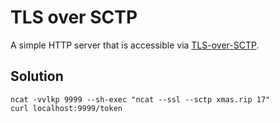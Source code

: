 # TLS over SCTP

A simple HTTP server that is accessible via [TLS-over-SCTP](https://tools.ietf.org/html/rfc3436).

## Solution

```
ncat -vvlkp 9999 --sh-exec "ncat --ssl --sctp xmas.rip 17"
curl localhost:9999/token
```